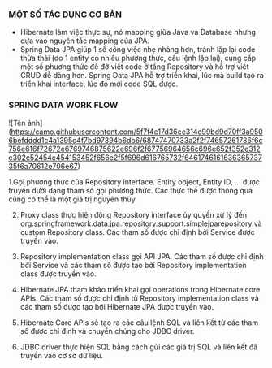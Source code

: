 ### MỘT SỐ TÁC DỤNG CƠ BẢN
- Hibernate làm việc thực sự, nó mapping giữa Java và Database nhưng dựa vào nguyên tắc mapping của JPA.
- Spring Data JPA giúp 1 số công việc nhẹ nhàng hơn, tránh lặp lại code thừa thải (do 1 entity có nhiều phương thức, câu lệnh lặp lại), cung cấp một số phương thức để đỡ viết code ở tầng Repository và hỗ trợ viết CRUD dễ dàng hơn. Spring Data JPA hỗ trợ triển khai, lúc mà build tạo ra triển khai interface, lúc đó mới code SQL được.

### SPRING DATA WORK FLOW
![Tên ảnh] (https://camo.githubusercontent.com/5f7f4e17d36ee314c99bd9d70ff3a9506befdddd1c4a1395c4f7bd97394b6db6/68747470733a2f2f74657261736f6c756e616f72672e6769746875622e696f2f67756964656c696e652f352e312e302e52454c454153452f656e2f5f696d616765732f646174616163636573735f6a70612e706e67)

1.Gọi phương thức của Repository interface. Entity object, Entity ID, … được truyền dưới dạng tham số gọi phương thức. Các thực thể được thông qua cũng có thể là một giá trị nguyên thủy. 

2. Proxy class thực hiện động Repository interface ủy quyền xử lý đến org.springframework.data.jpa.repository.support.simplejparepository và custom Repository class. Các tham số được chỉ định bởi Service được truyền vào. 

3. Repository implementation class gọi API JPA. Các tham số được chỉ định bởi Service và các tham số được tạo bởi Repository implementation class được truyền vào. 

4. Hibernate JPA tham khảo triển khai gọi operations trong Hibernate core APIs. Các tham số được chỉ định từ Repository implementation class và các tham số được tạo bởi Hibernate JPA được truyền vào.

5. Hibernate Core APIs sẽ tạo ra các câu lệnh SQL và liên kết từ các tham số được chỉ định và chuyển chúng cho JDBC driver. 

6. JDBC driver thực hiện SQL bằng cách gửi các giá trị SQL và liên kết đã truyền vào cơ sở dữ liệu.

